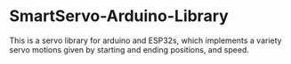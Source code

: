 # SmartServo-Arduino-Library
This is a servo library for arduino and ESP32s, which implements a variety servo motions given by starting and ending positions, and speed. 

